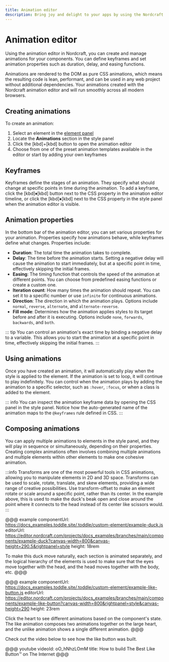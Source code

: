 ```yaml
---
title: Animation editor
description: Bring joy and delight to your apps by using the Nordcraft animation editor to generate CSS animations in an intuitive visual interface.
---
```


# Animation editor

Using the animation editor in Nordcraft, you can create and manage animations for your components. You can define keyframes and set animation properties such as duration, delay, and easing functions.

Animations are rendered to the DOM as pure CSS animations, which means the resulting code is lean, performant, and can be used in any web project without additional dependencies. Your animations created with the Nordcraft animation editor and will run smoothly across all modern browsers.

## Creating animations

To create an animation:

1. Select an element in the [element panel](/the-editor/element-panel)
2. Locate the **Animations** section in the style panel
3. Click the [kbd]+[kbd] button to open the animation editor
4. Choose from one of the preset animation templates available in the editor or start by adding your own keyframes

## Keyframes

Keyframes define the stages of an animation. They specify what should change at specific points in time during the animation. To add a keyframe, click the [kbd]♦[kbd] button next to the CSS property in the animation editor timeline, or click the [kbd]♦[kbd] next to the CSS property in the style panel when the animation editor is visible.

## Animation properties

In the bottom bar of the animation editor, you can set various properties for your animation. Properties specify how animations behave, while keyframes define what changes. Properties include:

- **Duration**: The total time the animation takes to complete.
- **Delay**: The time before the animation starts. Setting a negative delay will cause the animation to start immediately, but at a specific point in time, effectively skipping the initial frames.
- **Easing**: The timing function that controls the speed of the animation at different points. You can choose from predefined easing functions or create a custom one.
- **Iteration count**: How many times the animation should repeat. You can set it to a specific number or use `infinite` for continuous animations.
- **Direction**: The direction in which the animation plays. Options include `normal`, `reverse`, `alternate`, and `alternate-reverse`.
- **Fill mode**: Determines how the animation applies styles to its target before and after it is executing. Options include `none`, `forwards`, `backwards`, and `both`.

::: tip
You can control an animation's exact time by binding a negative delay to a variable. This allows you to start the animation at a specific point in time, effectively skipping the initial frames.
:::

## Using animations

Once you have created an animation, it will automatically play when the style is applied to the element. If the animation is set to loop, it will continue to play indefinitely. You can control when the animation plays by adding the animation to a specific selector, such as `:hover`, `:focus`, or when a class is added to the element.

::: info
You can inspect the animation keyframe data by opening the CSS panel in the style panel. Notice how the auto-generated name of the animation maps to the `@keyframes` rule defined in CSS.
:::

## Composing animations

You can apply multiple animations to elements in the style panel, and they will play in sequence or simultaneously, depending on their properties. Creating complex animations often involves combining multiple animations and multiple elements within other elements to make one cohesive animation.

:::info
Transforms are one of the most powerful tools in CSS animations, allowing you to manipulate elements in 2D and 3D space. Transforms can be used to scale, rotate, translate, and skew elements, providing a wide range of creative possibilities. Use transform-offset to make an element rotate or scale around a specific point, rather than its center. In the example above, this is used to make the duck's beak open and close around the point where it connects to the head instead of its center like scissors would.
:::

@@@ example
componentUrl: https://docs_examples.toddle.site/.toddle/custom-element/example-duck.js
editorUrl: https://editor.nordcraft.com/projects/docs_examples/branches/main/components/example-duck?canvas-width=800&canvas-height=290.5&rightpanel=style
height: 18rem

To make this duck move naturally, each section is animated separately, and the logical hierarchy of the elements is used to make sure that the eyes move together with the head, and the head moves together with the body, etc.
@@@

@@@ example
componentUrl: https://docs_examples.toddle.site/.toddle/custom-element/example-like-button.js
editorUrl: https://editor.nordcraft.com/projects/docs_examples/branches/main/components/example-like-button?canvas-width=800&rightpanel=style&canvas-height=290
height: 23rem

Click the heart to see different animations based on the component's state. The like animation composes two animations together on the large heart, and the unlike animation shows a single different animation.
@@@

Check out the video below to see how the like button was built.

@@@ youtube
videoId: oO_hNhzLOmM
title: How to build The Best Like Button™️ on The Internet
@@@
